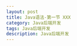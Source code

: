 ```yaml
---
layout: post
title: Java语法-第一节 XXX
category: Java后端开发
tags: Java后端开发
description: Java后端开发
---
```


